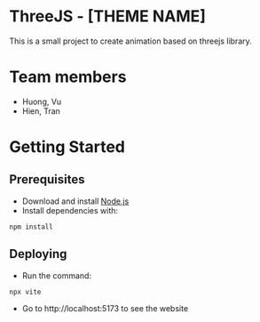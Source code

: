 # ThreeJS - [THEME NAME]

This is a small project to create animation based on threejs library.

# Team members

- Huong, Vu
- Hien, Tran

# Getting Started

## Prerequisites

- Download and install [Node.js](https://nodejs.org/en/download/)
- Install dependencies with:

`npm install`

## Deploying

- Run the command:

`npx vite`

- Go to http://localhost:5173 to see the website
